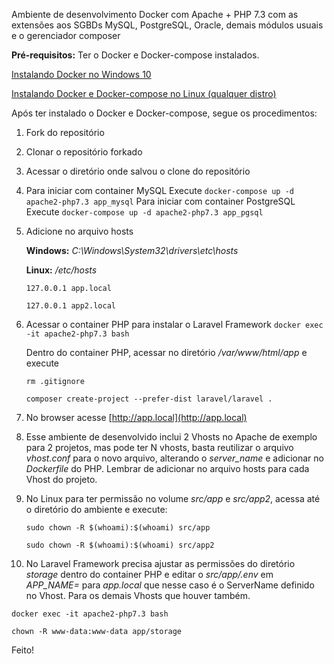 
Ambiente de desenvolvimento Docker com Apache + PHP 7.3 com as extensões aos SGBDs MySQL, PostgreSQL, Oracle, demais módulos usuais e o gerenciador composer

**Pré-requisitos:** Ter o Docker e Docker-compose instalados.

[Instalando Docker no Windows 10](https://mundodacomputacaointegral.blogspot.com/2019/10/instalando-o-docker-no-windows.html)

[Instalando Docker e Docker-compose no Linux (qualquer distro)](https://mundodacomputacaointegral.blogspot.com/2019/10/instalando-docker-e-docker-compose-no-Linux.html)

Após ter instalado o Docker e Docker-compose, segue os procedimentos: 

1. Fork do repositório

2. Clonar o repositório forkado

3. Acessar o diretório onde salvou o clone do repositório

4. Para iniciar com container MySQL
   Execute `docker-compose up -d apache2-php7.3 app_mysql`
   Para iniciar com container PostgreSQL
   Execute `docker-compose up -d apache2-php7.3 app_pgsql`

5. Adicione no arquivo hosts

   **Windows:** _C:\Windows\System32\drivers\etc\hosts_

   **Linux:** _/etc/hosts_

    `127.0.0.1 app.local`
 
    `127.0.0.1 app2.local`
   
6. Acessar o container PHP para instalar o Laravel Framework
   `docker exec -it apache2-php7.3 bash`
   
   Dentro do container PHP, acessar no diretório _/var/www/html/app_ e execute 

   `rm .gitignore`

   `composer create-project --prefer-dist laravel/laravel .`
   
7. No browser acesse [http://app.local](http://app.local)

8. Esse ambiente de desenvolvido inclui 2 Vhosts no Apache de exemplo para 2 projetos, mas pode ter N vhosts, basta reutilizar o arquivo _vhost.conf_ para o novo arquivo, alterando o _server_name_ e adicionar no _Dockerfile_ do PHP. Lembrar de adicionar no arquivo hosts para cada Vhost do projeto.

9. No Linux para ter permissão no volume _src/app_ e _src/app2_, acessa até o diretório do ambiente e execute:

   `sudo chown -R $(whoami):$(whoami) src/app` 

   `sudo chown -R $(whoami):$(whoami) src/app2`
  
10. No Laravel Framework precisa ajustar as permissões do diretório _storage_ dentro do container PHP e editar o _src/app/.env_ em _APP_NAME=_ para _app.local_ que nesse caso é o ServerName definido no Vhost. Para os demais Vhosts que houver também.

`docker exec -it apache2-php7.3 bash`

`chown -R www-data:www-data app/storage`

Feito!

